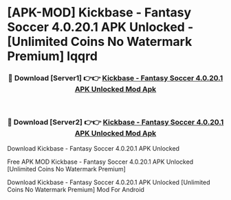 # [APK-MOD] Kickbase - Fantasy Soccer 4.0.20.1 APK Unlocked - [Unlimited Coins No Watermark Premium] lqqrd



<div align="center">
<h3>🔴 Download [Server1] 👉👉 <a href="https://momento.my/?title=Kickbase_-_Fantasy_Soccer_4.0.20.1_APK_Unlocked">Kickbase - Fantasy Soccer 4.0.20.1 APK Unlocked Mod Apk</a></h3><br>

<h3>🔴 Download [Server2] 👉👉 <a href="https://momento.my/?title=Kickbase_-_Fantasy_Soccer_4.0.20.1_APK_Unlocked">Kickbase - Fantasy Soccer 4.0.20.1 APK Unlocked Mod Apk</a></h3>
</div>



Download Kickbase - Fantasy Soccer 4.0.20.1 APK Unlocked 

Free APK MOD Kickbase - Fantasy Soccer 4.0.20.1 APK Unlocked [Unlimited Coins No Watermark Premium]

Download Kickbase - Fantasy Soccer 4.0.20.1 APK Unlocked [Unlimited Coins No Watermark Premium] Mod For Android
